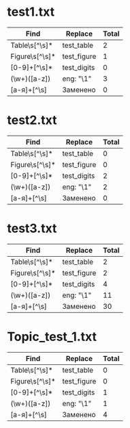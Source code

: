 # test1.txt
|Find           |Replace        |Total|
|---------------|---------------|-----|
| Table\s[^\s]* | test_table | 2 |
| Figure\s[^\s]* | test_figure | 1 |
| [0-9]+[^\s]* | test_digits | 0 |
| (\w+)([a-z]) | eng: "\1" | 3 |
| [а-я]+[^\s] | Заменено | 0 |

# test2.txt
|Find           |Replace        |Total|
|---------------|---------------|-----|
| Table\s[^\s]* | test_table | 0 |
| Figure\s[^\s]* | test_figure | 0 |
| [0-9]+[^\s]* | test_digits | 2 |
| (\w+)([a-z]) | eng: "\1" | 2 |
| [а-я]+[^\s] | Заменено | 0 |

# test3.txt
|Find           |Replace        |Total|
|---------------|---------------|-----|
| Table\s[^\s]* | test_table | 2 |
| Figure\s[^\s]* | test_figure | 2 |
| [0-9]+[^\s]* | test_digits | 4 |
| (\w+)([a-z]) | eng: "\1" | 11 |
| [а-я]+[^\s] | Заменено | 30 |

# Topic_test_1.txt
|Find           |Replace        |Total|
|---------------|---------------|-----|
| Table\s[^\s]* | test_table | 0 |
| Figure\s[^\s]* | test_figure | 0 |
| [0-9]+[^\s]* | test_digits | 1 |
| (\w+)([a-z]) | eng: "\1" | 1 |
| [а-я]+[^\s] | Заменено | 4 |


